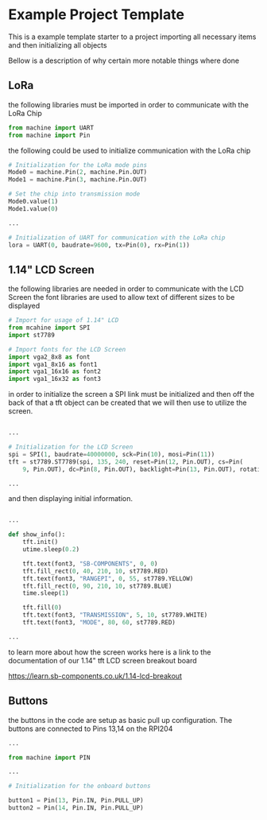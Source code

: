 # Example Project Template

This is a example template starter to a project importing all necessary items and then initializing all objects 

Bellow is a description of why certain more notable things where done

## LoRa

the following libraries must be imported in order to communicate with the LoRa Chip

```python 
from machine import UART
from machine import Pin
```

the following could be used to initialize communication with the LoRa chip

```python 
# Initialization for the LoRa mode pins
Mode0 = machine.Pin(2, machine.Pin.OUT)
Mode1 = machine.Pin(3, machine.Pin.OUT)

# Set the chip into transmission mode
Mode0.value(1)
Mode1.value(0)

...

# Initialization of UART for communication with the LoRa chip 
lora = UART(0, baudrate=9600, tx=Pin(0), rx=Pin(1))
```

## 1.14" LCD Screen

the following libraries are needed in order to communicate with the LCD Screen the font libraries are used to allow text of different sizes to be displayed

```python
# Import for usage of 1.14" LCD
from mcahine import SPI
import st7789

# Import fonts for the LCD Screen
import vga2_8x8 as font
import vga1_8x16 as font1
import vga1_16x16 as font2
import vga1_16x32 as font3
```

in order to initialize the screen a SPI link must be initialized and then off the back of that a tft object can be created that we will then use to utilize the screen. 

```python 

...

# Initialization for the LCD Screen
spi = SPI(1, baudrate=40000000, sck=Pin(10), mosi=Pin(11))
tft = st7789.ST7789(spi, 135, 240, reset=Pin(12, Pin.OUT), cs=Pin(
    9, Pin.OUT), dc=Pin(8, Pin.OUT), backlight=Pin(13, Pin.OUT), rotation=1)

...

```

and then displaying initial information.

```python 

...

def show_info():
    tft.init()
    utime.sleep(0.2)

    tft.text(font3, "SB-COMPONENTS", 0, 0)
    tft.fill_rect(0, 40, 210, 10, st7789.RED)
    tft.text(font3, "RANGEPI", 0, 55, st7789.YELLOW)
    tft.fill_rect(0, 90, 210, 10, st7789.BLUE)
    time.sleep(1)

    tft.fill(0)
    tft.text(font3, "TRANSMISSION", 5, 10, st7789.WHITE)
    tft.text(font3, "MODE", 80, 60, st7789.RED)

...

```

to learn more about how the screen works here is a link to the documentation of our 1.14" tft LCD screen breakout board

https://learn.sb-components.co.uk/1.14-lcd-breakout 

## Buttons

the buttons in the code are setup as basic pull up configuration. The buttons are connected to Pins 13,14 on the RPI204

```python
...

from machine import PIN 

...

# Initialization for the onboard buttons

button1 = Pin(13, Pin.IN, Pin.PULL_UP)
button2 = Pin(14, Pin.IN, Pin.PULL_UP)

```

